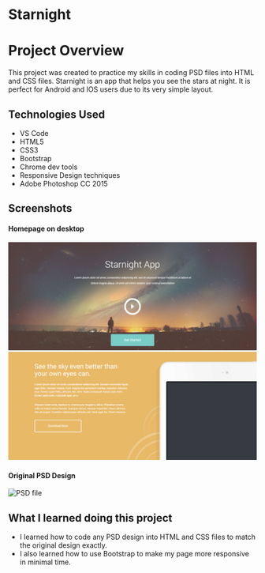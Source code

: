 # Starnight
Project Overview
============ 
This project was created to practice my skills in coding PSD files into HTML and CSS files. 
Starnight is an app that helps you see the stars at night. It is perfect for Android and IOS users due to its very simple layout.

Technologies Used
--------------
- VS Code
- HTML5
- CSS3
- Bootstrap
- Chrome dev tools
- Responsive Design techniques
- Adobe Photoshop CC 2015


Screenshots
--------------
#### Homepage on desktop
![The Homepage on desktop](/Showcase/home1.png)
![The Homepage on desktop](/Showcase/home2.png)
 
#### Original PSD Design
![PSD file](/showcase/home.png)

What I learned doing this project
--------------

- I learned how to code any PSD design into HTML and CSS files to match the original design exactly.
- I also learned how to use Bootstrap to make my page more responsive in minimal time.

